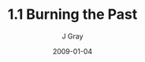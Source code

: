 ---
title: '1.1 Burning the Past'
alt: 'Mysteries of the Arcana'
date: '2009-01-04'
author: 'J Gray'
artist: 'Keira'
chapter: '1 More Heavens and Earths'
filler: false
---